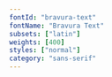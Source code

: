 ```yaml
---
fontId: "bravura-text"
fontName: "Bravura Text"
subsets: ["latin"]
weights: [400]
styles: ["normal"]
category: "sans-serif"
---
```

